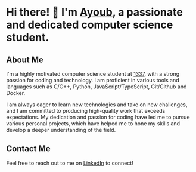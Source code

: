 # Hi there! 👋 I'm [Ayoub](https://github.com/4yuub), a passionate and dedicated computer science student.

## About Me

I'm a highly motivated computer science student at [1337](https://1337.ma/en/), with a strong passion for coding and technology. I am proficient in various tools and languages such as C/C++, Python, JavaScript/TypeScript, Git/Github and Docker. 

I am always eager to learn new technologies and take on new challenges, and I am committed to producing high-quality work that exceeds expectations. My dedication and passion for coding have led me to pursue various personal projects, which have helped me to hone my skills and develop a deeper understanding of the field.

## Contact Me

Feel free to reach out to me on [LinkedIn](https://www.linkedin.com/in/4yuub/) to connect!
